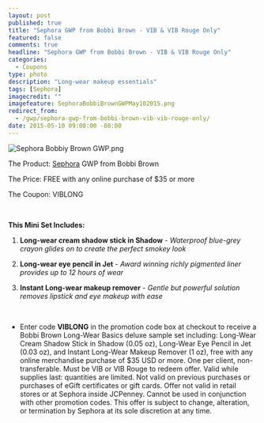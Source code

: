 ```yaml
---
layout: post
published: true
title: "Sephora GWP from Bobbi Brown - VIB & VIB Rouge Only"
featured: false
comments: true
headline: "Sephora GWP from Bobbi Brown - VIB & VIB Rouge Only"
categories: 
  - Coupons
type: photo
description: "Long-wear makeup essentials"
tags: [Sephora]
imagecredit: ""
imagefeature: SephoraBobbiBrownGWPMay102015.png
redirect_from: 
  - /gwp/sephora-gwp-from-bobbi-brown-vib-vib-rouge-only/
date: 2015-05-10 09:00:00 -08:00
---
```


![Sephora Bobbiy Brown GWP.png](/images/SephoraBobbiBrownGWPMay102015.png)

The Product: [Sephora](http://www.sephora.com) GWP from Bobbi Brown

The Price: FREE with any online purchase of $35 or more

The Coupon: VIBLONG

<br>

**This Mini Set Includes:**

1. <b>Long-wear cream shadow stick in Shadow</b> - <i>Waterproof blue-grey crayon glides on to create the perfect smokey look</i>

2. <b>Long-wear eye pencil in Jet</b> - <i>Award winning richly pigmented liner provides up to 12 hours of wear</i>

3. <b>Instant Long-wear makeup remover</b> - <i>Gentle but powerful solution removes lipstick and eye makeup with ease</i>

<br>

* Enter code <b>VIBLONG</b> in the promotion code box at checkout to receive a Bobbi Brown Long-Wear Basics deluxe sample set including: Long-Wear Cream Shadow Stick in Shadow (0.05 oz), Long-Wear Eye Pencil in Jet (0.03 oz), and Instant Long-Wear Makeup Remover (1 oz), free with any online merchandise purchase of $35 USD or more. One per client, non-transferable. Must be VIB or VIB Rouge to redeem offer. Valid while supplies last: quantities are limited. Not valid on previous purchases or purchases of eGift certificates or gift cards. Offer not valid in retail stores or at Sephora inside JCPenney. Cannot be used in conjunction with other promotion codes. This offer is subject to change, alteration, or termination by Sephora at its sole discretion at any time.
